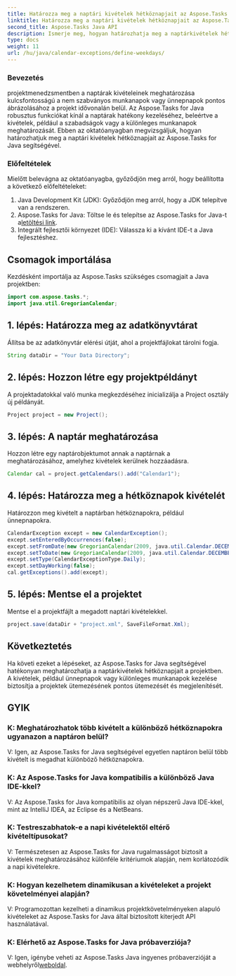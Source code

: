 ```yaml
---
title: Határozza meg a naptári kivételek hétköznapjait az Aspose.Tasks segítségével
linktitle: Határozza meg a naptári kivételek hétköznapjait az Aspose.Tasks segítségével
second_title: Aspose.Tasks Java API
description: Ismerje meg, hogyan határozhatja meg a naptárkivételek hétköznapjait a Java projektekben az Aspose.Tasks segítségével a pontos projektütemezés érdekében.
type: docs
weight: 11
url: /hu/java/calendar-exceptions/define-weekdays/
---
```

### Bevezetés
projektmenedzsmentben a naptárak kivételeinek meghatározása kulcsfontosságú a nem szabványos munkanapok vagy ünnepnapok pontos ábrázolásához a projekt idővonalán belül. Az Aspose.Tasks for Java robusztus funkciókat kínál a naptárak hatékony kezeléséhez, beleértve a kivételek, például a szabadságok vagy a különleges munkanapok meghatározását. Ebben az oktatóanyagban megvizsgáljuk, hogyan határozhatjuk meg a naptári kivételek hétköznapjait az Aspose.Tasks for Java segítségével.
### Előfeltételek
Mielőtt belevágna az oktatóanyagba, győződjön meg arról, hogy beállította a következő előfeltételeket:
1. Java Development Kit (JDK): Győződjön meg arról, hogy a JDK telepítve van a rendszeren.
2.  Aspose.Tasks for Java: Töltse le és telepítse az Aspose.Tasks for Java-t a[letöltési link](https://releases.aspose.com/tasks/java/).
3. Integrált fejlesztői környezet (IDE): Válassza ki a kívánt IDE-t a Java fejlesztéshez.

## Csomagok importálása
Kezdésként importálja az Aspose.Tasks szükséges csomagjait a Java projektben:
```java
import com.aspose.tasks.*;
import java.util.GregorianCalendar;

```

## 1. lépés: Határozza meg az adatkönyvtárat
Állítsa be az adatkönyvtár elérési útját, ahol a projektfájlokat tárolni fogja.
```java
String dataDir = "Your Data Directory";
```
## 2. lépés: Hozzon létre egy projektpéldányt
A projektadatokkal való munka megkezdéséhez inicializálja a Project osztály új példányát.
```java
Project project = new Project();
```
## 3. lépés: A naptár meghatározása
Hozzon létre egy naptárobjektumot annak a naptárnak a meghatározásához, amelyhez kivételek kerülnek hozzáadásra.
```java
Calendar cal = project.getCalendars().add("Calendar1");
```
## 4. lépés: Határozza meg a hétköznapok kivételét
Határozzon meg kivételt a naptárban hétköznapokra, például ünnepnapokra.
```java
CalendarException except = new CalendarException();
except.setEnteredByOccurrences(false);
except.setFromDate(new GregorianCalendar(2009, java.util.Calendar.DECEMBER, 24, 0, 0, 0).getTime());
except.setToDate(new GregorianCalendar(2009, java.util.Calendar.DECEMBER, 31, 23, 59, 0).getTime());
except.setType(CalendarExceptionType.Daily);
except.setDayWorking(false);
cal.getExceptions().add(except);
```
## 5. lépés: Mentse el a projektet
Mentse el a projektfájlt a megadott naptári kivételekkel.
```java
project.save(dataDir + "project.xml", SaveFileFormat.Xml);
```

## Következtetés
Ha követi ezeket a lépéseket, az Aspose.Tasks for Java segítségével hatékonyan meghatározhatja a naptárkivételek hétköznapjait a projektben. A kivételek, például ünnepnapok vagy különleges munkanapok kezelése biztosítja a projektek ütemezésének pontos ütemezését és megjelenítését.
## GYIK
### K: Meghatározhatok több kivételt a különböző hétköznapokra ugyanazon a naptáron belül?
V: Igen, az Aspose.Tasks for Java segítségével egyetlen naptáron belül több kivételt is megadhat különböző hétköznapokra.
### K: Az Aspose.Tasks for Java kompatibilis a különböző Java IDE-kkel?
V: Az Aspose.Tasks for Java kompatibilis az olyan népszerű Java IDE-kkel, mint az IntelliJ IDEA, az Eclipse és a NetBeans.
### K: Testreszabhatok-e a napi kivételektől eltérő kivételtípusokat?
V: Természetesen az Aspose.Tasks for Java rugalmasságot biztosít a kivételek meghatározásához különféle kritériumok alapján, nem korlátozódik a napi kivételekre.
### K: Hogyan kezelhetem dinamikusan a kivételeket a projekt követelményei alapján?
V: Programozottan kezelheti a dinamikus projektkövetelményeken alapuló kivételeket az Aspose.Tasks for Java által biztosított kiterjedt API használatával.
### K: Elérhető az Aspose.Tasks for Java próbaverziója?
 V: Igen, igénybe veheti az Aspose.Tasks Java ingyenes próbaverzióját a webhelyről[weboldal](https://releases.aspose.com/).
